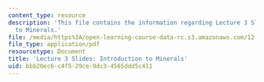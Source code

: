 ```yaml
---
content_type: resource
description: 'This file contains the information regarding Lecture 3 Slides: Introduction
  to Minerals.'
file: /media/https%3A/open-learning-course-data-rc.s3.amazonaws.com/12-001-introduction-to-geology-fall-2013/bbb20ec6c4f529ce9dc34565ddd5c411_MIT12_001F13_Lec3Slides.pdf
file_type: application/pdf
resourcetype: Document
title: 'Lecture 3 Slides: Introduction to Minerals'
uid: bbb20ec6-c4f5-29ce-9dc3-4565ddd5c411
---
```

